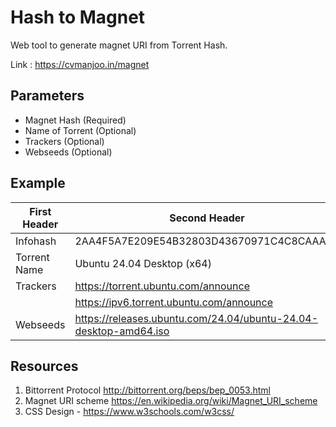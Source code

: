 # Hash to Magnet

Web tool to generate magnet URI from Torrent Hash. 

Link : https://cvmanjoo.in/magnet

## Parameters

* Magnet Hash (Required)
* Name of Torrent (Optional)
* Trackers (Optional)
* Webseeds (Optional)

## Example

| First Header  | Second Header |
| ------------- | ------------- |
| Infohash      | 2AA4F5A7E209E54B32803D43670971C4C8CAAA05 |
| Torrent Name  | Ubuntu 24.04 Desktop (x64)  |
| Trackers      | https://torrent.ubuntu.com/announce |
|               | https://ipv6.torrent.ubuntu.com/announce|
| Webseeds      | https://releases.ubuntu.com/24.04/ubuntu-24.04-desktop-amd64.iso |

## Resources
1. Bittorrent Protocol http://bittorrent.org/beps/bep_0053.html
2. Magnet URI scheme https://en.wikipedia.org/wiki/Magnet_URI_scheme
2. CSS Design - https://www.w3schools.com/w3css/